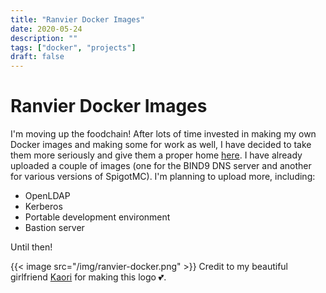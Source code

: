 ```yaml
---
title: "Ranvier Docker Images"
date: 2020-05-24
description: ""
tags: ["docker", "projects"]
draft: false
---
```


# Ranvier Docker Images

I'm moving up the foodchain! After lots of time invested in making my own Docker images and making some for work as well, I have decided to take them more seriously and give them a proper home [here](https://github.com/ranvier-docker-images/). I have already uploaded a couple of images (one for the BIND9 DNS server and another for various versions of SpigotMC). I'm planning to upload more, including:

- OpenLDAP
- Kerberos
- Portable development environment
- Bastion server

Until then!

{{< image src="/img/ranvier-docker.png" >}}
Credit to my beautiful girlfriend [Kaori](https://kaoriii.com/) for making this logo 💕.
